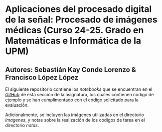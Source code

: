 # Aplicaciones del procesado digital de la señal: Procesado de imágenes médicas (Curso 24-25. Grado en Matemáticas e Informática de la UPM)

## Autores: Sebastián Kay Conde Lorenzo & Francisco López López

El siguiente repositorio contiene los *notebooks* que se encuentran en el [*GitHub*](https://github.com/upm-classes/dsp_2024/tree/main) de esta sección de la asignatura, los cuales contienen código de ejemplo y se han cumplimentado con el código solicitado para la evaluación.

Adicionalmente, se incluyen las imágenes utilizadas en el directorio *imagenes*, y notas sobre la realización de los códigos de tarea en el directorio *notas*.